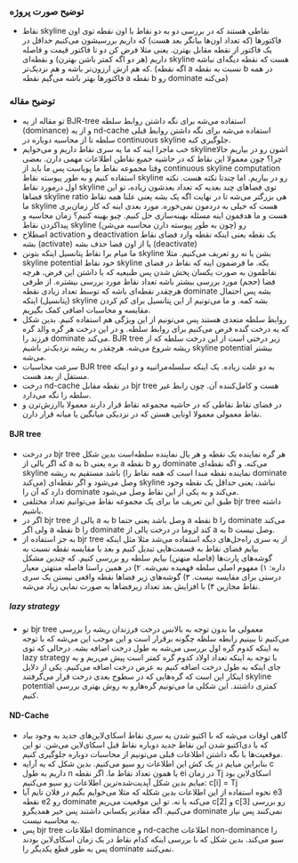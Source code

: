 ### توضیح صورت پروژه
- نقاط skyline نقاطی هستند که در بررسی دو به دو نقاط با اون نقطه توی اون فاکتور‌ها (که تعداد اون‌ها بیانگر بعد هست) که داریم بررسیشون می‌کنیم حداقل در یک فاکتور از نقطه مقابل بهترن. یعنی مثلا فرض کن دو تا فاکتور قیمت و فاصله داریم (هر دو اگه کمتر باشن بهترن) و نقطه‌ای skyline هست که نقطه‌ دیگه‌ای نباشه که هم ازش ارزون‌تر باشه و هم نزدیک‌تر. (اگه نقطه a نسبت به نقطه b در همه فاکتورها بهتر باشه می‌گیم نقطه a نقطه b رو dominate می‌کنه)


### توضیح مقاله
- تو مقاله از یه BJR-tree استفاده می‌شه برای نگه داشتن روابط سلطه (dominance) و از یه nd-cache استفاده می‌شه برای نگه داشتن روابط قبلی سلطه تا از محاسبه دوباره در continuous skyline جلوگیری کنه.
- خب ماجرا اینه که ما یه سری نقاط داریم و می‌خوایم skylineاشون رو در بیاریم حالا چرا؟ چون معمولا این نقاط که در حاشیه جمیع نقاطن اطلاعات مهمی دارن. بعضی وقتا مجموعه نقاط ما پویاست پس ما باید از continuous skyline computation استفاده کنیم و به طور پیوسته نقاط skyline رو در بیاریم. اما چندتا نکته هست. نکته اول درمورد نقاط skyline توی فضاهای چند بعدیه که تعداد بعدشون زیاده، تو این فضاها skyline ratio هی بزرگتر می‌شه تا در نهایت اگه یک بشه یعنی علنا همه نقاط ما skyline هست که خیلی به دردمون نمی‌خوره. مورد بعدی اینه که کار زمان‌بری هست و ما هدفمون اینه مسئله بهینه‌سازی حل کنیم. چیو بهینه کنیم؟ زمان محاسبه و پیداکردن نقاط skyline رو (چون به طور پیوسته دارن محاسبه می‌شن)
- اصطلاح activation و deactivation یک نقطه یعنی اینکه نقطه وارد فضای نقاط بشه (activate) یا از اون فضا حذف بشه (deactivate)
- ما میام برا نقاط پتانسیل اینکه بتونن skyline بشن یا نه رو تعریف می‌کنیم. مثلا skyline potential خود نقاط skyline یکه. ما فرضمون اینه که نقاط در فضای نقاطمون به صورت یکسان پخش شدن پس طبیعیه که با داشتن این فرض، هرچه فضا (حجم) مورد بررسی بیشتر باشه تعداد نقاط مورد بررسی بیشتره. از طرفی هرچقدر نقطه‌ای باشه که توسط تعداد زیادی نقطه dominate بشه پس احتمال (پتانسیل) اینکه skyline بشه کمه. و ما می‌تونیم از این پتانسیل برای کم کردن مقایسه و محاسبات اضافی کمک بگیریم.
- روابط سلطه متعدی هستند پس می‌تونیم از این ویژگی هم استفاده کنیم. بدین شکل که یه درخت گنده فرض می‌کنیم برای روابط سلطه. و در این درخت هر گره والد گره فرزند را dominate می‌کند. BJR tree زیر درختی است از این درخت سلطه که از ریشه شروع می‌شه. هرچقدر به ریشه نزدیک‌تر باشیم skyline potential بیشتر می‌شه.
- سرعت محاسبات BJR tree به دو علت زیاده. یک اینکه سلسله‌مراتبیه و دو اینکه مستقل از بعد هست.
- درخت nd-cache در نقطه مقابل bjr tree هست و کامل‌کننده آن. چون رابط غیر سلطه‌ را نگه می‌دارد.
- در فضای نقاط نقاطی که در حاشیه مجموعه نقاط قرار دارند معمولا باارزش‌ترن و نقاط معمولی معمولا اونایی هستن که در نزدیکی میانگین یا میانه قرار دارن.

#### ‌‌BJR tree
- در درخت bjr tree هر گره نماینده یک نقطه و هر یال نماینده سلطه‌است بدین شکل که اگر یالی از a به b بره یعنی a نقطه b رو dominate می‌کنه. و اگه نقطه‌ای skyline باشد مستقیم به ریشه (نماینده نقطه مبدا است که همه نقاط را dominate می‌کند) وصل می‌شود و اگر نقطه‌ای skyline نباشد، یعنی حداقل یک نقطه وجود دارد که آن را dominate می‌کند و به یکی از این نقاط وصل می‌شود.
- طبق این تعریف ما برای یک مجموعه نقاط می‌توانیم تعداد مختلفی bjr tree داشته باشیم.
- اگر در bjr tree یالی از a به b وصل باشد یعنی حتما a نقطه b را dominate می‌کند ولی اگر a نقطه b را dominate کند لزوما در درخت یالی از a به b وصل نیست.
- به جز استفاده از bjr tree از یه سری راه‌حل‌های دیگه استفاده می‌شد مثلا مثل اینکه بیایم فضای نقاط به قسمت‌هایی تبدیل کنیم و بعد با مقایسه نقطه نسبت به گوشه‌های پارت‌ها (فاصله منهتن) بیایم سلطه رو بررسی کنیم. که چندین مشکل داره: ۱) مفهوم اصلی سلطه فهمیده نمی‌شه. ۲) در همین راستا فاصله منتهتن معیار درستی برای مقایسه نیست. ۳)‌ گوشه‌های زیر فضاها نقطه واقعی نیستن یک سری نقاط مجازین ۴) با افزایش بعد تعداد زیرفضاها به صورت نمایی زیاد می‌شه.
##### lazy strategy
- تو bjr tree معمولی ما بدون توجه به بالانس درخت فرزندان ریشه را بررسی می‌کنیم تا ببینیم رابطه سلظه چگونه برقرار است و این موجب این می‌شه که با توجه به اینکه کدوم گره اول بررسی می‌شه به طول درخت اضافه بشه. درحالی که توی lazy strategy با توجه به اینکه تعداد اولاد کدوم گره کمتر است پیش می‌ریم و به جای اینکه به طول درخت اضافه کنیم به عرض درخت اضافه می‌کنیم. یکی از دلایل اینکار این است که گره‌هایی که در سطوح بعدی درخت قرار می‌گرفتند skyline potential کمتری داشتند. این شکلی ما می‌تونیم گره‌هارو به روش بهتری بررسی کنیم.

#### ‌‌ND-Cache
- گاهی اوقات می‌شه که با اکتیو شدن یه سری نقاط اسکای‌لاین‌های جدید به وجود بیاد که با دی‌اکتیو شدن این نقاط جدید دوباره نقاط قبل اسکای‌لاین می‌شن. تو این موقعیت‌ها با نگه داشتن اطلاعات قبلی می‌تونیم از محاسبات دوباره جلوگیری کنیم.
- بنابراین میایم در یک کش این اطلاعات رو سیو می‌‌کنیم. بدین شکل که یه آرایه c داریم به طول n یا همون تعداد نقاط ما. اگر نقطه ei در زمان Tj اسکای‌لاین بود میایم بدین شکل آپدیت‌شده‌ترین اطلاعات رو سیو می‌کنیم: c[i] = Tj
- نحوه استفاده از این اطلاعات بدین شکله که مثلا می‌خوایم بگیم در فلان تایم آیا e3 نقطه e2 رو dominate می‌کنه یا نه. تو این موقعیت می‌ریم c[2] و c[3] رو بررسی می‌کنیم. اگه مقادیر یکسانی داشتند پس خیر همدیگرو dominate نمی‌کنند پس نیاز به محاسبه نیست.
- پس bjr tree اطلاعات dominance و nd-cache اطلاعات non-dominance را سیو می‌کند. بدین شکل که با بررسی اینکه کدام نقاط در یک زمان اسکای‌لاین بودند پس به طور قطع یکدیگر را dominate نمی‌کنند.

